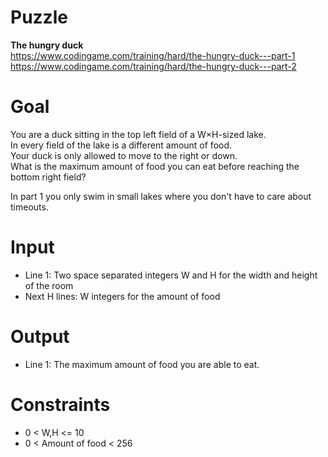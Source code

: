 # Puzzle
**The hungry duck**  
https://www.codingame.com/training/hard/the-hungry-duck---part-1  
https://www.codingame.com/training/hard/the-hungry-duck---part-2  

# Goal
You are a duck sitting in the top left field of a W×H-sized lake.  
In every field of the lake is a different amount of food.  
Your duck is only allowed to move to the right or down.  
What is the maximum amount of food you can eat before reaching the bottom right field?  

In part 1 you only swim in small lakes where you don't have to care about timeouts.

# Input
* Line 1: Two space separated integers W and H for the width and height of the room
* Next H lines: W integers for the amount of food

# Output
* Line 1: The maximum amount of food you are able to eat.

# Constraints
* 0 < W,H <= 10
* 0 < Amount of food < 256
